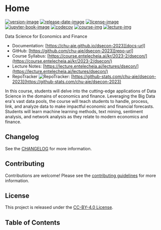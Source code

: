 # Home

[![version-image]][release-url]
[![release-date-image]][release-url]
[![license-image]][license-url]
[![jupyter-book-image]][docs-url]
[![codecov][codecov-image]][codecov-url]
[![course-img]][course-url]
[![lecture-img]][lecture-url]


<!-- Links: -->
[course-img]: https://img.shields.io/badge/course-entelecheia.ai-blue
[course-url]: https://course.entelecheia.ai
[lecture-img]: https://img.shields.io/badge/lecture-entelecheia.ai-blue
[lecture-url]: https://lecture.entelecheia.ai
[codecov-image]: https://codecov.io/gh/chu-aie/dsecon-2023/branch/main/graph/badge.svg?token=[REPLACE_ME]
[codecov-url]: https://codecov.io/gh/chu-aie/dsecon-2023
[pypi-image]: https://img.shields.io/pypi/v/dsecon-2023
[license-image]: https://img.shields.io/github/license/chu-aie/dsecon-2023
[license-url]: https://github.com/chu-aie/dsecon-2023/blob/main/LICENSE
[version-image]: https://img.shields.io/github/v/release/chu-aie/dsecon-2023?sort=semver
[release-date-image]: https://img.shields.io/github/release-date/chu-aie/dsecon-2023
[release-url]: https://github.com/chu-aie/dsecon-2023/releases
[jupyter-book-image]: https://jupyterbook.org/en/stable/_images/badge.svg

[repo-url]: https://github.com/chu-aie/dsecon-2023
[pypi-url]: https://pypi.org/project/dsecon-2023
[docs-url]: https://chu-aie.github.io/dsecon-2023
[changelog]: https://github.com/chu-aie/dsecon-2023/blob/main/CHANGELOG.md
[contributing guidelines]: https://github.com/chu-aie/dsecon-2023/blob/main/CONTRIBUTING.md
<!-- Links: -->

Data Science for Economics and Finance

- Documentation: [https://chu-aie.github.io/dsecon-2023][docs-url]
- GitHub: [https://github.com/chu-aie/dsecon-2023][repo-url]
- Course Syllabus: [https://course.entelecheia.ai/kr/2023-2/dsecon/](https://course.entelecheia.ai/kr/2023-2/dsecon/)
- Lecture Notes: [https://lecture.entelecheia.ai/lectures/dsecon/](https://lecture.entelecheia.ai/lectures/dsecon/)
- RepoTracker ![RepoTracker](https://assets.entelecheia.ai/icons/repotracker.svg): [https://github-stats.com/chu-aie/dsecon-2023](https://github-stats.com/chu-aie/dsecon-2023)

In this course, students will delve into the cutting-edge applications of Data Science in the domains of economics and finance. Leveraging the Big Data era's vast data pools, the course will teach students to handle, process, link, and analyze data to make impactful economic and financial forecasts. Students will learn machine learning methods, text mining, sentiment analysis, and network analysis as they relate to modern economics and finance.

## Changelog

See the [CHANGELOG] for more information.

## Contributing

Contributions are welcome! Please see the [contributing guidelines] for more information.

## License

This project is released under the [CC-BY-4.0 License][license-url].

## Table of Contents

```{tableofcontents}
```
